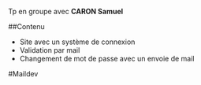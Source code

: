Tp en groupe avec **CARON Samuel**

##Contenu
- Site avec un système de connexion
- Validation par mail
- Changement de mot de passe avec un envoie de mail

#Maildev
